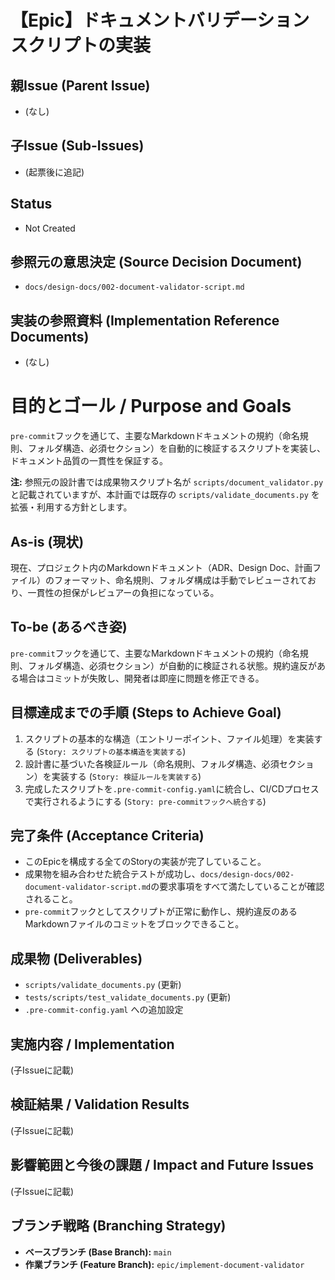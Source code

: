 # 【Epic】ドキュメントバリデーションスクリプトの実装

## 親Issue (Parent Issue)
- (なし)

## 子Issue (Sub-Issues)
- (起票後に追記)

## Status
- Not Created

## 参照元の意思決定 (Source Decision Document)
- `docs/design-docs/002-document-validator-script.md`

## 実装の参照資料 (Implementation Reference Documents)
- (なし)

# 目的とゴール / Purpose and Goals
`pre-commit`フックを通じて、主要なMarkdownドキュメントの規約（命名規則、フォルダ構造、必須セクション）を自動的に検証するスクリプトを実装し、ドキュメント品質の一貫性を保証する。

**注:** 参照元の設計書では成果物スクリプト名が `scripts/document_validator.py` と記載されていますが、本計画では既存の `scripts/validate_documents.py` を拡張・利用する方針とします。

## As-is (現状)
現在、プロジェクト内のMarkdownドキュメント（ADR、Design Doc、計画ファイル）のフォーマット、命名規則、フォルダ構成は手動でレビューされており、一貫性の担保がレビュアーの負担になっている。

## To-be (あるべき姿)
`pre-commit`フックを通じて、主要なMarkdownドキュメントの規約（命名規則、フォルダ構造、必須セクション）が自動的に検証される状態。規約違反がある場合はコミットが失敗し、開発者は即座に問題を修正できる。

## 目標達成までの手順 (Steps to Achieve Goal)
1. スクリプトの基本的な構造（エントリーポイント、ファイル処理）を実装する (`Story: スクリプトの基本構造を実装する`)
2. 設計書に基づいた各検証ルール（命名規則、フォルダ構造、必須セクション）を実装する (`Story: 検証ルールを実装する`)
3. 完成したスクリプトを`.pre-commit-config.yaml`に統合し、CI/CDプロセスで実行されるようにする (`Story: pre-commitフックへ統合する`)

## 完了条件 (Acceptance Criteria)
- このEpicを構成する全てのStoryの実装が完了していること。
- 成果物を組み合わせた統合テストが成功し、`docs/design-docs/002-document-validator-script.md`の要求事項をすべて満たしていることが確認されること。
- `pre-commit`フックとしてスクリプトが正常に動作し、規約違反のあるMarkdownファイルのコミットをブロックできること。

## 成果物 (Deliverables)
- `scripts/validate_documents.py` (更新)
- `tests/scripts/test_validate_documents.py` (更新)
- `.pre-commit-config.yaml` への追加設定

## 実施内容 / Implementation
(子Issueに記載)

## 検証結果 / Validation Results
(子Issueに記載)

## 影響範囲と今後の課題 / Impact and Future Issues
(子Issueに記載)

## ブランチ戦略 (Branching Strategy)
- **ベースブランチ (Base Branch):** `main`
- **作業ブランチ (Feature Branch):** `epic/implement-document-validator`
